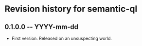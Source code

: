 # Revision history for semantic-ql

## 0.1.0.0 -- YYYY-mm-dd

* First version. Released on an unsuspecting world.
